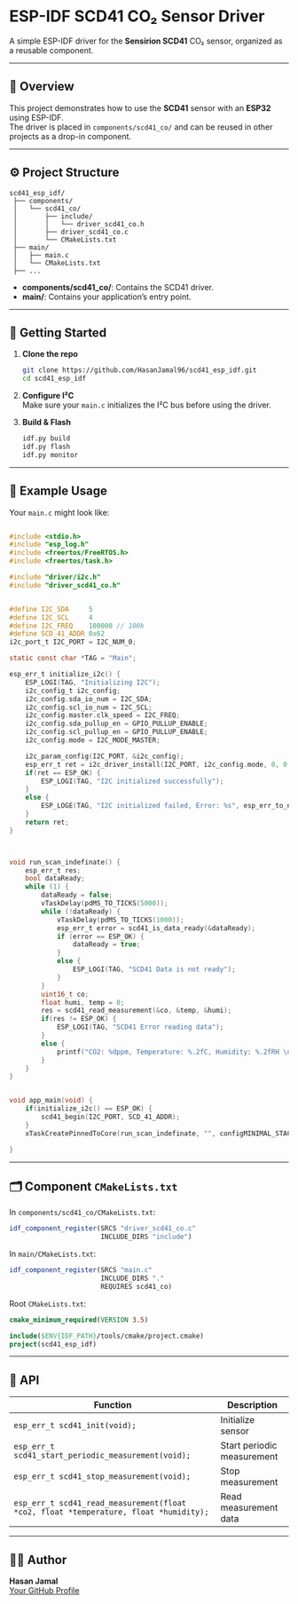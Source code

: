 # ESP-IDF SCD41 CO₂ Sensor Driver

A simple ESP-IDF driver for the **Sensirion SCD41** CO₂ sensor, organized as a reusable component.

---

## 📌 Overview

This project demonstrates how to use the **SCD41** sensor with an **ESP32** using ESP-IDF.  
The driver is placed in `components/scd41_co/` and can be reused in other projects as a drop-in component.

---

## ⚙️ Project Structure

```
scd41_esp_idf/
 ├── components/
 │   └── scd41_co/
 │       ├── include/
 │       │   └── driver_scd41_co.h
 │       ├── driver_scd41_co.c
 │       └── CMakeLists.txt
 ├── main/
 │   ├── main.c
 │   └── CMakeLists.txt
 ├── ...
```

- **components/scd41_co/**: Contains the SCD41 driver.
- **main/**: Contains your application’s entry point.

---

## 🚀 Getting Started

1. **Clone the repo**  
   ```bash
   git clone https://github.com/HasanJamal96/scd41_esp_idf.git
   cd scd41_esp_idf
   ```

2. **Configure I²C**  
   Make sure your `main.c` initializes the I²C bus before using the driver.

3. **Build & Flash**  
   ```bash
   idf.py build
   idf.py flash
   idf.py monitor
   ```

---

## 📌 Example Usage

Your `main.c` might look like:

```c

#include <stdio.h>
#include "esp_log.h"
#include <freertos/FreeRTOS.h>
#include <freertos/task.h>

#include "driver/i2c.h"
#include "driver_scd41_co.h"


#define I2C_SDA     5
#define I2C_SCL     4
#define I2C_FREQ    100000 // 100k
#define SCD_41_ADDR 0x62
i2c_port_t I2C_PORT = I2C_NUM_0;        

static const char *TAG = "Main";

esp_err_t initialize_i2c() {
    ESP_LOGI(TAG, "Initializing I2C");
    i2c_config_t i2c_config;
    i2c_config.sda_io_num = I2C_SDA;
    i2c_config.scl_io_num = I2C_SCL;
    i2c_config.master.clk_speed = I2C_FREQ;
    i2c_config.sda_pullup_en = GPIO_PULLUP_ENABLE;
    i2c_config.scl_pullup_en = GPIO_PULLUP_ENABLE;
    i2c_config.mode = I2C_MODE_MASTER;

    i2c_param_config(I2C_PORT, &i2c_config);
    esp_err_t ret = i2c_driver_install(I2C_PORT, i2c_config.mode, 0, 0, 0);
    if(ret == ESP_OK) {
        ESP_LOGI(TAG, "I2C initialized successfully");
    }
    else {
        ESP_LOGE(TAG, "I2C initialized failed, Error: %s", esp_err_to_name(ret));
    }
    return ret;
}



void run_scan_indefinate() {
    esp_err_t res;
    bool dataReady;
    while (1) {
        dataReady = false;
        vTaskDelay(pdMS_TO_TICKS(5000));
        while (!dataReady) {
            vTaskDelay(pdMS_TO_TICKS(1000));
            esp_err_t error = scd41_is_data_ready(&dataReady);
            if (error == ESP_OK) {
                dataReady = true;
            }
            else {
                ESP_LOGI(TAG, "SCD41 Data is not ready");
            }
        }
        uint16_t co;
        float humi, temp = 0;
        res = scd41_read_measurement(&co, &temp, &humi);
        if(res != ESP_OK) {
            ESP_LOGI(TAG, "SCD41 Error reading data");
        }
        else {
            printf("CO2: %dppm, Temperature: %.2fC, Humidity: %.2fRH \n", co, temp, humi);
        }
    }
}


void app_main(void) {
    if(initialize_i2c() == ESP_OK) {
        scd41_begin(I2C_PORT, SCD_41_ADDR); 
    }
    xTaskCreatePinnedToCore(run_scan_indefinate, "", configMINIMAL_STACK_SIZE * 8, NULL, 5, NULL, APP_CPU_NUM);

}

```

---

## 🗂️ Component `CMakeLists.txt`

In `components/scd41_co/CMakeLists.txt`:

```cmake
idf_component_register(SRCS "driver_scd41_co.c"
                       INCLUDE_DIRS "include")
```

In `main/CMakeLists.txt`:

```cmake
idf_component_register(SRCS "main.c"
                       INCLUDE_DIRS "."
                       REQUIRES scd41_co)
```

Root `CMakeLists.txt`:

```cmake
cmake_minimum_required(VERSION 3.5)

include($ENV{IDF_PATH}/tools/cmake/project.cmake)
project(scd41_esp_idf)
```

---

## 📄 API

| Function | Description |
| -------- | ----------- |
| `esp_err_t scd41_init(void);` | Initialize sensor |
| `esp_err_t scd41_start_periodic_measurement(void);` | Start periodic measurement |
| `esp_err_t scd41_stop_measurement(void);` | Stop measurement |
| `esp_err_t scd41_read_measurement(float *co2, float *temperature, float *humidity);` | Read measurement data |

---

## 🧑‍💻 Author

**Hasan Jamal**  
[Your GitHub Profile](https://github.com/HasanJamal96)
